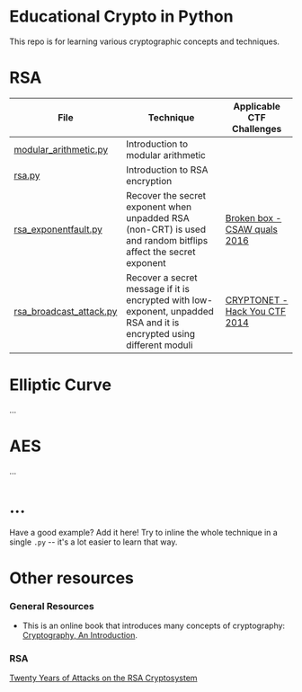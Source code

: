 # Educational Crypto in Python

This repo is for learning various cryptographic concepts and techniques.

# RSA

| File | Technique | Applicable CTF Challenges |
|------|-----------|---------------------------|
| [modular_arithmetic.py](modular_arithmetic.py) | Introduction to modular arithmetic | |
| [rsa.py](rsa.py) | Introduction to RSA encryption | |
| [rsa_exponentfault.py](rsa_exponentfault.py) | Recover the secret exponent when unpadded RSA (non-CRT) is used and random bitflips affect the secret exponent |[Broken box - CSAW quals 2016](https://ctftime.org/task/2825]) |
| [rsa_broadcast_attack.py](rsa_broadcast_attack.py) | Recover a secret message if it is encrypted with low-exponent, unpadded RSA and it is encrypted using different moduli |[CRYPTONET - Hack You CTF 2014](http://v0ids3curity.blogspot.it/2014/01/hack-you-ctf-2014-crypto-400-cryptonet.html) |

# Elliptic Curve
...

# AES
...

# ...


Have a good example?
Add it here!
Try to inline the whole technique in a single `.py` -- it's a lot easier to learn that way.


# Other resources

### General Resources

- This is an online book that introduces many concepts of cryptography: [Cryptography, An Introduction](https://www.cs.bris.ac.uk/~nigel/Crypto_Book/).

### RSA

[Twenty Years of Attacks on the RSA Cryptosystem](https://crypto.stanford.edu/~dabo/papers/RSA-survey.pdf)
